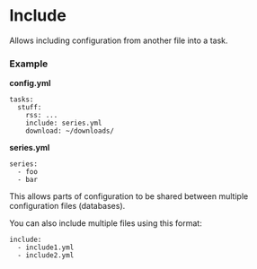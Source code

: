 # Include

Allows including configuration from another file into a task.

### Example

**config.yml**


    tasks:
      stuff:
        rss: ...
        include: series.yml
        download: ~/downloads/

**series.yml**


    series:
      - foo
      - bar


This allows parts of configuration to be shared between multiple configuration files (databases).

You can also include multiple files using this format:

    include:
      - include1.yml
      - include2.yml

